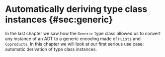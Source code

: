 # Automatically deriving type class instances {#sec:generic}

In the last chapter we saw how the `Generic` type class
allowed us to convert any instance of an ADT to
a generic encoding made of `HLists` and `Coproducts`.
In this chapter we will look at our first serious use case:
automatic derivation of type class instances.
